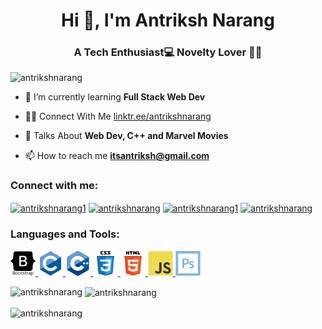 <h1 align="center">Hi 👋, I'm Antriksh Narang</h1>
<h3 align="center">A Tech Enthusiast💻 Novelty Lover 🤸🏻</h3>

<p align="left"> <img src="https://komarev.com/ghpvc/?username=antrikshnarang&label=Profile%20Visits&color=f4b924&style=flat" alt="antrikshnarang" /> </p>

- 🌱 I’m currently learning **Full Stack Web Dev**

- 👨‍💻 Connect With Me [linktr.ee/antrikshnarang](linktr.ee/antrikshnarang)

- 💬 Talks About **Web Dev, C++ and Marvel Movies**

- 📫 How to reach me **itsantriksh@gmail.com**

<h3 align="left">Connect with me:</h3>
<p align="left">
<a href="https://twitter.com/antrikshnarang1" target="blank"><img align="center" src="https://raw.githubusercontent.com/rahuldkjain/github-profile-readme-generator/master/src/images/icons/Social/twitter.svg" alt="antrikshnarang1" height="30" width="40" /></a>
<a href="https://linkedin.com/in/antrikshnarang" target="blank"><img align="center" src="https://raw.githubusercontent.com/rahuldkjain/github-profile-readme-generator/master/src/images/icons/Social/linked-in-alt.svg" alt="antrikshnarang" height="30" width="40" /></a>
<a href="https://fb.com/antrikshnarang1" target="blank"><img align="center" src="https://raw.githubusercontent.com/rahuldkjain/github-profile-readme-generator/master/src/images/icons/Social/facebook.svg" alt="antrikshnarang1" height="30" width="40" /></a>
<a href="https://instagram.com/antrikshnarang" target="blank"><img align="center" src="https://raw.githubusercontent.com/rahuldkjain/github-profile-readme-generator/master/src/images/icons/Social/instagram.svg" alt="antrikshnarang" height="30" width="40" /></a>
</p>

<h3 align="left">Languages and Tools:</h3>
<p align="left"> <a href="https://getbootstrap.com" target="_blank" rel="noreferrer"> <img src="https://raw.githubusercontent.com/devicons/devicon/master/icons/bootstrap/bootstrap-plain-wordmark.svg" alt="bootstrap" width="40" height="40"/> </a> <a href="https://www.cprogramming.com/" target="_blank" rel="noreferrer"> <img src="https://raw.githubusercontent.com/devicons/devicon/master/icons/c/c-original.svg" alt="c" width="40" height="40"/> </a> <a href="https://www.w3schools.com/cpp/" target="_blank" rel="noreferrer"> <img src="https://raw.githubusercontent.com/devicons/devicon/master/icons/cplusplus/cplusplus-original.svg" alt="cplusplus" width="40" height="40"/> </a> <a href="https://www.w3schools.com/css/" target="_blank" rel="noreferrer"> <img src="https://raw.githubusercontent.com/devicons/devicon/master/icons/css3/css3-original-wordmark.svg" alt="css3" width="40" height="40"/> </a> <a href="https://www.w3.org/html/" target="_blank" rel="noreferrer"> <img src="https://raw.githubusercontent.com/devicons/devicon/master/icons/html5/html5-original-wordmark.svg" alt="html5" width="40" height="40"/> </a> <a href="https://developer.mozilla.org/en-US/docs/Web/JavaScript" target="_blank" rel="noreferrer"> <img src="https://raw.githubusercontent.com/devicons/devicon/master/icons/javascript/javascript-original.svg" alt="javascript" width="40" height="40"/> </a> <a href="https://www.photoshop.com/en" target="_blank" rel="noreferrer"> <img src="https://raw.githubusercontent.com/devicons/devicon/master/icons/photoshop/photoshop-line.svg" alt="photoshop" width="40" height="40"/> </a> </p>

<p><img align="left" src="https://github-readme-stats.vercel.app/api/top-langs?username=antrikshnarang&show_icons=true&theme=synthwave&locale=en&layout=compact" alt="antrikshnarang" /></p>

<p>&nbsp;<img align="center" src="https://github-readme-stats.vercel.app/api?username=antrikshnarang&show_icons=true&theme=synthwave&locale=en" alt="antrikshnarang" /></p>

<p><img align="center" src="https://github-readme-streak-stats.herokuapp.com/?user=antrikshnarang&" alt="antrikshnarang" /></p>

